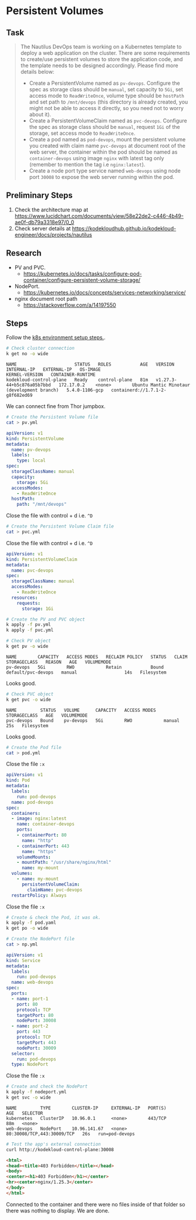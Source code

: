 # Persistent Volumes

## Task

> The Nautilus DevOps team is working on a Kubernetes template to deploy a web application on the cluster. There are some requirements to create/use persistent volumes to store the application code, and the template needs to be designed accordingly. Please find more details below:
> 
> * Create a PersistentVolume named as `pv-devops`. Configure the spec as storage class should be `manual`, set capacity to `5Gi`, set access mode to `ReadWriteOnce`, volume type should be `hostPath` and set path to `/mnt/devops` (this directory is already created, you might not be able to access it directly, so you need not to worry about it).
> * Create a PersistentVolumeClaim named as `pvc-devops`. Configure the spec as storage class should be `manual`, request `1Gi` of the storage, set access mode to `ReadWriteOnce`.
> * Create a pod named as `pod-devops`, mount the persistent volume you created with claim name `pvc-devops` at document root of the web server, the container within the pod should be named as `container-devops` using image `nginx` with latest tag only (remember to mention the tag i.e `nginx:latest`).
> * Create a node port type service named `web-devops` using node port `30008` to expose the web server running within the pod.


## Preliminary Steps

1. Check the architecture map at <https://www.lucidchart.com/documents/view/58e22de2-c446-4b49-ae0f-db79a3318e97/0_0>
2. Check server details at <https://kodekloudhub.github.io/kodekloud-engineer/docs/projects/nautilus>

## Research

* PV and PVC.
  * https://kubernetes.io/docs/tasks/configure-pod-container/configure-persistent-volume-storage/
* NodePort.
  * https://kubernetes.io/docs/concepts/services-networking/service/
* nginx document root path
  * https://stackoverflow.com/a/14197550

## Steps

Follow the [k8s environment setup steps.](setup-k8s-env.md).

```bash
# Check cluster connection
k get no -o wide
```

```
NAME                      STATUS   ROLES           AGE   VERSION                     INTERNAL-IP   EXTERNAL-IP   OS-IMAGE                                      KERNEL-VERSION   CONTAINER-RUNTIME
kodekloud-control-plane   Ready    control-plane   81m   v1.27.3-44+b5c876a05b7bbd   172.17.0.2    <none>        Ubuntu Mantic Minotaur (development branch)   5.4.0-1106-gcp   containerd://1.7.1-2-g8f682ed69
```

We can connect fine from Thor jumpbox.

```bash
# Create the Persistent Volume file
cat > pv.yml
```

```yaml
apiVersion: v1
kind: PersistentVolume
metadata:
  name: pv-devops
  labels:
    type: local
spec:
  storageClassName: manual
  capacity:
    storage: 5Gi
  accessModes:
    - ReadWriteOnce
  hostPath:
    path: "/mnt/devops"
```

Close the file with control + d i.e. `^D`


```bash
# Create the Persistent Volume Claim file
cat > pvc.yml
```

Close the file with control + d i.e. `^D`


```yaml
apiVersion: v1
kind: PersistentVolumeClaim
metadata:
  name: pvc-devops
spec:
  storageClassName: manual
  accessModes:
    - ReadWriteOnce
  resources:
    requests:
      storage: 1Gi
```


```bash
# Create the PV and PVC object
k apply -f pv.yml
k apply -f pvc.yml

# Check PV object
k get pv -o wide
```

```
NAME        CAPACITY   ACCESS MODES   RECLAIM POLICY   STATUS   CLAIM                STORAGECLASS   REASON   AGE   VOLUMEMODE
pv-devops   5Gi        RWO            Retain           Bound    default/pvc-devops   manual                  14s   Filesystem
```

Looks good.

```bash
# Check PVC object
k get pvc -o wide
```

```
NAME         STATUS   VOLUME      CAPACITY   ACCESS MODES   STORAGECLASS   AGE   VOLUMEMODE
pvc-devops   Bound    pv-devops   5Gi        RWO            manual         25s   Filesystem
```

Looks good.

```bash
# Create the Pod file
cat > pod.yml
```

Close the file `:x`

```yaml
apiVersion: v1
kind: Pod
metadata:
  labels:
    run: pod-devops
  name: pod-devops
spec:
  containers:
  - image: nginx:latest
    name: container-devops
    ports:
    - containerPort: 80
      name: "http"
    - containerPort: 443
      name: "https"
    volumeMounts:
    - mountPath: "/usr/share/nginx/html"
      name: my-mount
  volumes:
    - name: my-mount
      persistentVolumeClaim:
        claimName: pvc-devops
  restartPolicy: Always
```

Close the file `:x`

```bash
# Create & check the Pod, it was ok.
k apply -f pod.yaml
k get po -o wide

# Create the NodePort file
cat > np.yml
```

```yaml
apiVersion: v1
kind: Service
metadata:
  labels:
    run: pod-devops
  name: web-devops
spec:
  ports:
  - name: port-1
    port: 80
    protocol: TCP
    targetPort: 80
    nodePort: 30008
  - name: port-2
    port: 443
    protocol: TCP
    targetPort: 443
    nodePort: 30009
  selector:
    run: pod-devops
  type: NodePort
```

Close the file `:x`

```bash
# Create and check the NodePort
k apply -f nodeport.yml
k get svc -o wide
```

```
NAME         TYPE        CLUSTER-IP     EXTERNAL-IP   PORT(S)                      AGE   SELECTOR
kubernetes   ClusterIP   10.96.0.1      <none>        443/TCP                      88m   <none>
web-devops   NodePort    10.96.141.67   <none>        80:30008/TCP,443:30009/TCP   26s   run=pod-devops
```

```bash
# Test the app's external connection
curl http://kodekloud-control-plane:30008
```

```html
<html>
<head><title>403 Forbidden</title></head>
<body>
<center><h1>403 Forbidden</h1></center>
<hr><center>nginx/1.25.3</center>
</body>
</html>
```

Connected to the container and there were no files inside of that folder so there was nothing to display. We are done.
